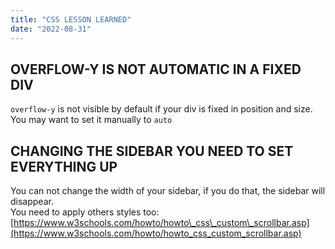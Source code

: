 ```yaml
---
title: "CSS LESSON LEARNED"
date: "2022-08-31"
---
```


## OVERFLOW-Y IS NOT AUTOMATIC IN A FIXED DIV

`overflow-y` is not visible by default if your div is fixed in position and size. You may want to set it manually to `auto`

## CHANGING THE SIDEBAR YOU NEED TO SET EVERYTHING UP

You can not change the width of your sidebar, if you do that, the sidebar will disappear.  
You need to apply others styles too: [https://www.w3schools.com/howto/howto\_css\_custom\_scrollbar.asp](https://www.w3schools.com/howto/howto_css_custom_scrollbar.asp)
